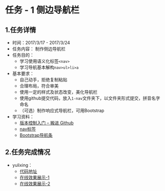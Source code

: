 # 任务 - 1 侧边导航栏

## 1.任务详情

* 时间：2017/3/17 - 2017/3/24
* 任务内容： 制作侧边导航栏
* 任务目的：
	* 学习使用语义化标签`<nav>`
	* 学习导航基本解构`nav>ul>li>a`
* 基本要求： 
	* 自己动手，拒绝复制粘贴
	* 合理布局，符合审美
	* 使用一定的样式及状态改变，美化导航栏
	* 使用github提交代码，放入`1-nav`文件夹下，以文件夹形式提交，拼音名字命名
	* （可选）制作响应式导航栏，可用Bootstrap
* 学习资料：
	* [版本控制入门 – 搬进 Github](http://www.imooc.com/learn/390)
	* [nav标签](https://developer.mozilla.org/en-US/docs/Web/HTML/Element/nav)
	* [Bootstrap导航条](http://v3.bootcss.com/components/#navbar)

## 2.任务完成情况

* yulixing：
	* [代码地址](https://github.com/miniTechTeam2/FE-practice/tree/master/1-nav/yulixing)
	* [在线效果展示-1](https://minitechteam2.github.io/FE-practice/1-nav/yulixing/demo1.html)
	* [在线效果展示-2](https://minitechteam2.github.io/FE-practice/1-nav/yulixing/demo2.html)